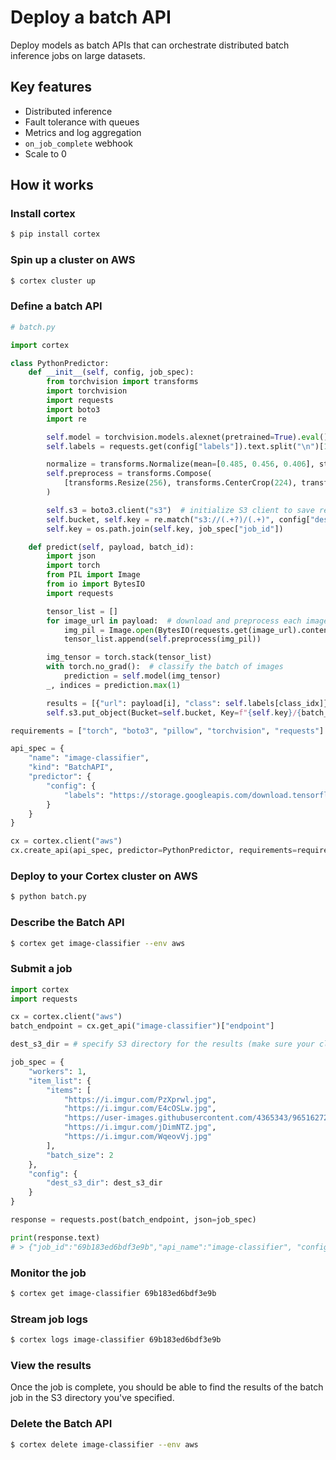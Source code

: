 # Deploy a batch API

Deploy models as batch APIs that can orchestrate distributed batch inference jobs on large datasets.

## Key features

* Distributed inference
* Fault tolerance with queues
* Metrics and log aggregation
* `on_job_complete` webhook
* Scale to 0

## How it works

### Install cortex

```bash
$ pip install cortex
```

### Spin up a cluster on AWS

```bash
$ cortex cluster up
```

### Define a batch API

```python
# batch.py

import cortex

class PythonPredictor:
    def __init__(self, config, job_spec):
        from torchvision import transforms
        import torchvision
        import requests
        import boto3
        import re

        self.model = torchvision.models.alexnet(pretrained=True).eval()
        self.labels = requests.get(config["labels"]).text.split("\n")[1:]

        normalize = transforms.Normalize(mean=[0.485, 0.456, 0.406], std=[0.229, 0.224, 0.225])
        self.preprocess = transforms.Compose(
            [transforms.Resize(256), transforms.CenterCrop(224), transforms.ToTensor(), normalize]
        )

        self.s3 = boto3.client("s3")  # initialize S3 client to save results
        self.bucket, self.key = re.match("s3://(.+?)/(.+)", config["dest_s3_dir"]).groups()
        self.key = os.path.join(self.key, job_spec["job_id"])

    def predict(self, payload, batch_id):
        import json
        import torch
        from PIL import Image
        from io import BytesIO
        import requests

        tensor_list = []
        for image_url in payload:  # download and preprocess each image
            img_pil = Image.open(BytesIO(requests.get(image_url).content))
            tensor_list.append(self.preprocess(img_pil))

        img_tensor = torch.stack(tensor_list)
        with torch.no_grad():  # classify the batch of images
            prediction = self.model(img_tensor)
        _, indices = prediction.max(1)

        results = [{"url": payload[i], "class": self.labels[class_idx]} for i, class_idx in enumerate(indices)]
        self.s3.put_object(Bucket=self.bucket, Key=f"{self.key}/{batch_id}.json", Body=json.dumps(results))

requirements = ["torch", "boto3", "pillow", "torchvision", "requests"]

api_spec = {
    "name": "image-classifier",
    "kind": "BatchAPI",
    "predictor": {
        "config": {
            "labels": "https://storage.googleapis.com/download.tensorflow.org/data/ImageNetLabels.txt"
        }
    }
}

cx = cortex.client("aws")
cx.create_api(api_spec, predictor=PythonPredictor, requirements=requirements)
```

### Deploy to your Cortex cluster on AWS

```bash
$ python batch.py
```

### Describe the Batch API

```bash
$ cortex get image-classifier --env aws
```

### Submit a job

```python
import cortex
import requests

cx = cortex.client("aws")
batch_endpoint = cx.get_api("image-classifier")["endpoint"]

dest_s3_dir = # specify S3 directory for the results (make sure your cluster has access to this bucket)

job_spec = {
    "workers": 1,
    "item_list": {
        "items": [
            "https://i.imgur.com/PzXprwl.jpg",
            "https://i.imgur.com/E4cOSLw.jpg",
            "https://user-images.githubusercontent.com/4365343/96516272-d40aa980-1234-11eb-949d-8e7e739b8345.jpg",
            "https://i.imgur.com/jDimNTZ.jpg",
            "https://i.imgur.com/WqeovVj.jpg"
        ],
        "batch_size": 2
    },
    "config": {
        "dest_s3_dir": dest_s3_dir
    }
}

response = requests.post(batch_endpoint, json=job_spec)

print(response.text)
# > {"job_id":"69b183ed6bdf3e9b","api_name":"image-classifier", "config": {"dest_s3_dir": ...}}
```

### Monitor the job

```bash
$ cortex get image-classifier 69b183ed6bdf3e9b
```

### Stream job logs

```bash
$ cortex logs image-classifier 69b183ed6bdf3e9b
```

### View the results

Once the job is complete, you should be able to find the results of the batch job in the S3 directory you've specified.

### Delete the Batch API

```bash
$ cortex delete image-classifier --env aws
```
